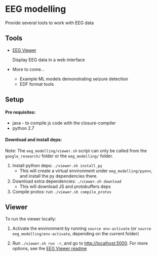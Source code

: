 # EEG modelling

Provide several tools to work with EEG data

## Tools
* [EEG Viewer](eeg_viewer/README.md)

  Display EEG data in a web interface

* More to come...
  - Example ML models demonstrating seizure detection
  - EDF format tools


## Setup
#### Pre requisites:
*   java - to compile js code with the closure-compiler
*   python 2.7


#### Download and install deps:

Note: The `eeg_modelling/viewer.sh` script can only be called from
the `google_research/` folder or the `eeg_modelling/` folder.


1. Install python deps: `./viewer.sh install_py`
   - This will create a virtual environment under `eeg_modelling/pyenv`,
     and install the py dependencies there.
1. Download extra dependencies: `./viewer.sh download`
   - This will download JS and protobuffers deps
1. Compile protos: run `./viewer.sh compile_protos`


## Viewer
To run the viewer locally:

1.  Activate the environment by running `source env-activate`
    (or `source eeg_modelling/env-activate`, depending on the current folder)

1.  Run `./viewer.sh run -r`, and go to [http://localhost:5000](http://localhost:5000).
    For more options, see the [EEG Viewer readme](eeg_viewer/README.md)

